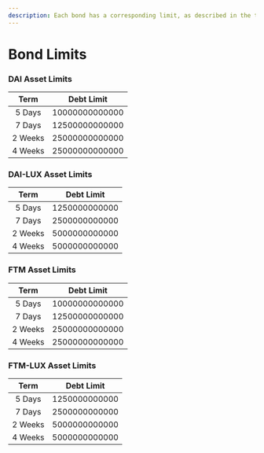```yaml
---
description: Each bond has a corresponding limit, as described in the tables below.
---
```


# Bond Limits

### DAI Asset Limits

|   Term  |   Debt Limit   |
| :-----: | :------------: |
|  5 Days | 10000000000000 |
|  7 Days | 12500000000000 |
| 2 Weeks | 25000000000000 |
| 4 Weeks | 25000000000000 |

### DAI-LUX Asset Limits

|   Term  |   Debt Limit  |
| :-----: | :-----------: |
|  5 Days | 1250000000000 |
|  7 Days | 2500000000000 |
| 2 Weeks | 5000000000000 |
| 4 Weeks | 5000000000000 |

### FTM Asset Limits

|   Term  |   Debt Limit   |
| :-----: | :------------: |
|  5 Days | 10000000000000 |
|  7 Days | 12500000000000 |
| 2 Weeks | 25000000000000 |
| 4 Weeks | 25000000000000 |

### FTM-LUX Asset Limits

|   Term  |   Debt Limit  |
| :-----: | :-----------: |
|  5 Days | 1250000000000 |
|  7 Days | 2500000000000 |
| 2 Weeks | 5000000000000 |
| 4 Weeks | 5000000000000 |
